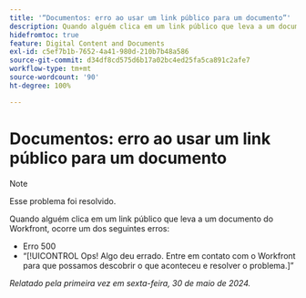 ```yaml
---
title: '“Documentos: erro ao usar um link público para um documento”'
description: Quando alguém clica em um link público que leva a um documento do Workfront, ocorre um erro.
hidefromtoc: true
feature: Digital Content and Documents
exl-id: c5ef7b1b-7652-4a41-980d-210b7b48a586
source-git-commit: d34df8cd575d6b17a02bc4ed25fa5ca891c2afe7
workflow-type: tm+mt
source-wordcount: '90'
ht-degree: 100%

---
```


# Documentos: erro ao usar um link público para um documento

>[!NOTE]
>
>Esse problema foi resolvido.

Quando alguém clica em um link público que leva a um documento do Workfront, ocorre um dos seguintes erros:

* Erro 500
* “[!UICONTROL Ops! Algo deu errado. Entre em contato com o Workfront para que possamos descobrir o que aconteceu e resolver o problema.]”


_Relatado pela primeira vez em sexta-feira, 30 de maio de 2024._
